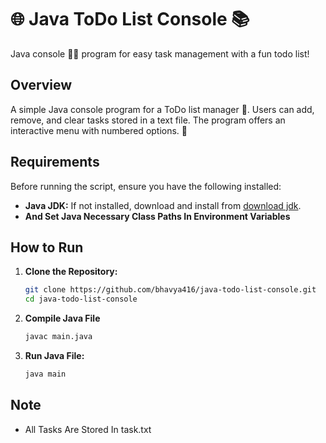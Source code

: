 # 🌐 Java ToDo List Console 📚
Java console 📝✨ program for easy task management with a fun todo list!


## Overview
A simple Java console program for a ToDo list manager 📝. Users can add, remove, and clear tasks stored in a text file. The program offers an interactive menu with numbered options. 🚀

## Requirements

Before running the script, ensure you have the following installed:

- **Java JDK:** If not installed, download and install from [download jdk](https://www.oracle.com/java/technologies/downloads/).
- **And Set Java Necessary Class Paths In Environment Variables**

## How to Run

1. **Clone the Repository:**
   ```bash
   git clone https://github.com/bhavya416/java-todo-list-console.git
   cd java-todo-list-console
   ```
2. **Compile Java File**
   ```bash
   javac main.java
   ```

3. **Run Java File:**
   ```bash
   java main
   ```
## Note

- All Tasks Are Stored In task.txt
